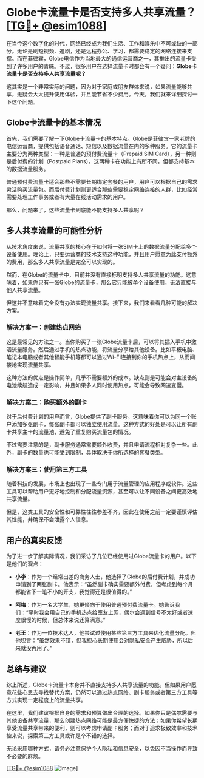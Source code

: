 # Globe卡流量卡是否支持多人共享流量？[[TG💪+ @esim1088](https://t.me/s/esim1088)]

在当今这个数字化的时代，网络已经成为我们生活、工作和娱乐中不可或缺的一部分。无论是刷短视频、追剧，还是远程办公、学习，都需要稳定的网络连接来支撑。而在菲律宾，Globe电信作为当地最大的通信运营商之一，其推出的流量卡受到了许多用户的青睐。不过，很多用户在选择流量卡时都会有一个疑问：**Globe卡流量卡是否支持多人共享流量呢？**

这其实是一个非常实际的问题，因为对于家庭或朋友群体来说，如果流量能够共享，无疑会大大提升使用体验，并且能节省不少费用。今天，我们就来详细探讨一下这个问题。

## Globe卡流量卡的基本情况

首先，我们需要了解一下Globe卡流量卡的基本特点。Globe是菲律宾一家老牌的电信运营商，提供包括语音通话、短信以及数据流量在内的多种服务。它的流量卡主要分为两种类型：一种是普通的预付费流量卡（Prepaid SIM Card），另一种则是后付费的计划（Postpaid Plans）。这两种卡在功能上有所不同，但都支持基本的数据流量服务。

普通预付费流量卡适合那些不需要长期绑定套餐的用户，用户可以根据自己的需求灵活购买流量包。而后付费计划则更适合那些需要稳定网络连接的人群，比如经常需要处理工作事务或者有大量在线活动需求的用户。

那么，问题来了，这些流量卡到底能不能支持多人共享呢？

## 多人共享流量的可能性分析

从技术角度来说，流量共享的核心在于如何将一张SIM卡上的数据流量分配给多个设备使用。理论上，只要运营商的技术支持这种功能，并且用户愿意为此支付额外的费用，那么多人共享流量是完全可以实现的。

然而，在Globe的流量卡中，目前并没有直接标明支持多人共享流量的功能。这意味着，如果你只有一张Globe的流量卡，那么它只能被单个设备使用，无法直接与他人共享流量。

但这并不意味着完全没有办法实现流量共享。接下来，我们来看看几种可能的解决方案。

### 解决方案一：创建热点网络

这是最常见的方法之一。当你购买了一张Globe流量卡后，可以将其插入手机中激活流量服务。然后通过手机的热点功能，将流量分享给其他设备。比如平板电脑、笔记本电脑或者其他智能手机等都可以通过Wi-Fi连接到你的手机热点上，从而间接地实现流量共享。

这种方法的优点是操作简单，几乎不需要额外的成本。缺点则是可能会对主设备的电池续航造成一定影响，并且如果多人同时使用热点，可能会导致网速变慢。

### 解决方案二：购买额外的副卡

对于后付费计划的用户而言，Globe提供了副卡服务。这意味着你可以为同一个账户添加多张副卡，每张副卡都可以独立使用流量。这种方式的好处是可以让所有副卡共享主卡的流量池，避免了重复购买流量包的情况。

不过需要注意的是，副卡服务通常需要额外收费，并且申请流程相对复杂一些。此外，副卡的数量也可能受到限制，具体取决于你所选择的套餐类型。

### 解决方案三：使用第三方工具

随着科技的发展，市场上也出现了一些专门用于流量管理的应用程序或软件。这些工具可以帮助用户更好地控制和分配流量资源，甚至可以让不同设备之间更高效地共享流量。

但是，这类工具的安全性和可靠性往往参差不齐，因此在使用之前一定要谨慎评估其性能，并确保不会泄露个人信息。

## 用户的真实反馈

为了进一步了解实际情况，我们采访了几位已经使用过Globe流量卡的用户。以下是他们的观点：

- **小李**：作为一个经常出差的商务人士，他选择了Globe的后付费计划，并成功申请到了两张副卡。他表示：“虽然副卡确实需要额外付费，但考虑到每个月都能省下一笔不小的开支，我觉得还是很值得的。”
  
- **阿梅**：作为一名大学生，她更倾向于使用普通预付费流量卡。她告诉我们：“平时我会用自己的手机热点给室友上网，偶尔会遇到信号不太好或者速度很慢的时候，但总体来说还算满意。”

- **老王**：作为一位技术达人，他尝试过使用某些第三方工具来优化流量分配。但他坦言：“虽然效果不错，但我担心长期使用会对隐私安全产生威胁，所以后来就没再用了。”

## 总结与建议

综上所述，Globe卡流量卡本身并不直接支持多人共享流量的功能。但如果用户愿意花些心思去寻找替代方案，仍然可以通过热点网络、副卡服务或者第三方工具等方式实现一定程度上的流量共享。

在这里，我们建议根据自身的需求和预算做出合理的选择。如果你只是偶尔需要与其他设备共享流量，那么创建热点网络可能是最方便快捷的方法；如果你希望长期享受流量共享带来的便利，则可以考虑申请副卡服务；而对于追求极致效率和技术控来说，探索第三方工具或许是个不错的选择。

无论采用哪种方式，请务必注意保护个人隐私和信息安全，以免因不当操作而导致不必要的麻烦。

[[TG💪+ @esim1088](https://t.me/s/esim1088) ![Image](https://i.postimg.cc/4NQfJmqS/Snipaste-2025-05-13-00-14-12.png)]